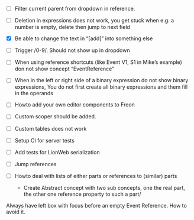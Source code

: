 

- [ ] Filter current parent from dropdown in reference.
- [ ] Deletion in expressions does not work, you get stuck when e.g. a number is empty, delete then jump to next field
- [x] Be able to change the text in “[add]” into something else
- [ ] Trigger /0-9/. Should not show up in dropdown
- [ ] When using reference shortcuts (like Event V1, S1 in Mike’s example) don not show concept “EventReference”
- [ ] When in the left or right side of a binary expression do not show binary expressions, You do not first create all binary expressions and them fill in the operands
- [ ] Howto add your own editor components to Freon
- [ ] Custom scoper should be added.
- [ ] Custom tables does not work
- [ ] Setup CI for server tests
- [ ]  Add tests for LionWeb serialization 
- [ ] Jump references


- [ ] Howto deal with lists of either parts or references to (similar) parts
  - Create Abstract concept with two sub concepts, one the real part, the other one reference property to such a part/ 

Always have left box with focus before an empty Event Reference.  How to avoid it.

